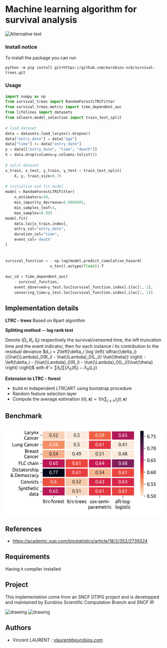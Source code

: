 # Machine learning algorithm for survival analysis

<img src="https://img.shields.io/github/languages/code-size/eurobios-scb/survival-trees" alt="Alternative text" />

### Install notice

To install the package you can run

```shell
python -m pip install git+https://github.com/eurobios-scb/survival-trees.git
```


### Usage

```python
import numpy as np
from survival_trees import RandomForestLTRCFitter
from survival_trees.metric import time_dependent_auc
from lifelines import datasets
from sklearn.model_selection import train_test_split

# load dataset
data = datasets.load_larynx().dropna()
data["entry_date"] = data["age"]
data["time"] += data["entry_date"]
y = data[["entry_date", "time", "death"]]
X = data.drop(columns=y.columns.tolist())

# split dataset    
x_train, x_test, y_train, y_test = train_test_split(
    X, y, train_size=0.7)

# initialise and fit model    
model = RandomForestLTRCFitter(
    n_estimators=30,
    min_impurity_decrease=0.0000001,
    min_samples_leaf=3,
    max_samples=0.89)
model.fit(
    data.loc[x_train.index],
    entry_col="entry_date",
    duration_col="time",
    event_col='death'
)


survival_function = - np.log(model.predict_cumulative_hazard(
                    x_test).astype(float)).T

auc_cd = time_dependent_auc(
    - survival_function, 
    event_observed=y_test.loc[survival_function.index].iloc[:, 2],
    censoring_time=y_test.loc[survival_function.index].iloc[:, 1])

```

## Implementation details

**LTRC - trees** Based on Rpart algorithm

**Splitting method -- log rank test**

Denote $(D_i, R_i, \delta_i)$ respectively the survival/censored time, the left truncation time and the event indicator,
then for each instance $i$ its contribution to the residual deviance $d_i = 2\left[\delta_i \log \left( \dfrac{\delta_i}{(\hat{\Lambda}_0(R_i) - \hat{\Lambda}_0(L_i)) \hat{\theta}} \right) - \left(\delta_i - (\hat{\Lambda}_0(R_i) - \hat{\Lambda}_0(L_i))\hat{\theta} \right) \right]$ with $\hat{\theta} = \sum \delta_i / \sum (\Lambda_0(R_i) - \Lambda_0(L_i))$

**Extension to LTRC - forest**

- build m independent LTRCART using bootstrap procedure
- Random feature selection layer
- Compute the average estimation $\hat{s}(t, \textbf{x}) = 1/n\sum_{j \leqslant n} \tau_j(t, \textbf{x})$

## Benchmark

![benchmark](public/benchmark.png)

## References

* https://academic.oup.com/biostatistics/article/18/2/352/2739324

## Requirements

Having `R` compiler installed

## Project

This implementation come from an SNCF DTIPG project and is developped and maintained by Eurobios Scientific Computation
Branch and SNCF IR

<img src="https://www.sncf.com/themes/contrib/sncf_theme/images/logo-sncf.svg?v=3102549095" alt="drawing" width="100"/>

<img src="https://www.mews-partners.com/wp-content/uploads/2021/09/Eurobios-Mews-Labs-logo-768x274.png.webp" alt="drawing" width="175"/>

## Authors

- Vincent LAURENT : vlaurent@eurobios.com
